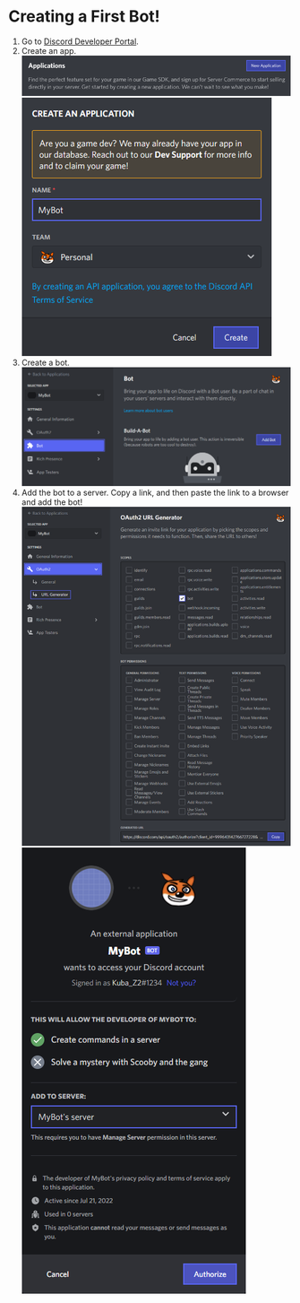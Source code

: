 # Creating a First Bot!

1. Go to [Discord Developer Portal](https://discord.com/developers/applications).
2. Create an app.
![](../../images/creatingFirstBot_CreateApplication_1.png)
![](../../images/creatingFirstBot_CreateApplication_2.png)
3. Create a bot.
![](../../images/creatingFirstBot_CreateBot.png)
4. Add the bot to a server. Copy a link, and then paste the link to a browser and add the bot!
![](../../images/creatingFirstBot_AddBotToServer.png)
![](../../images/creatingFirstBot_AddBotToServer_2.png)